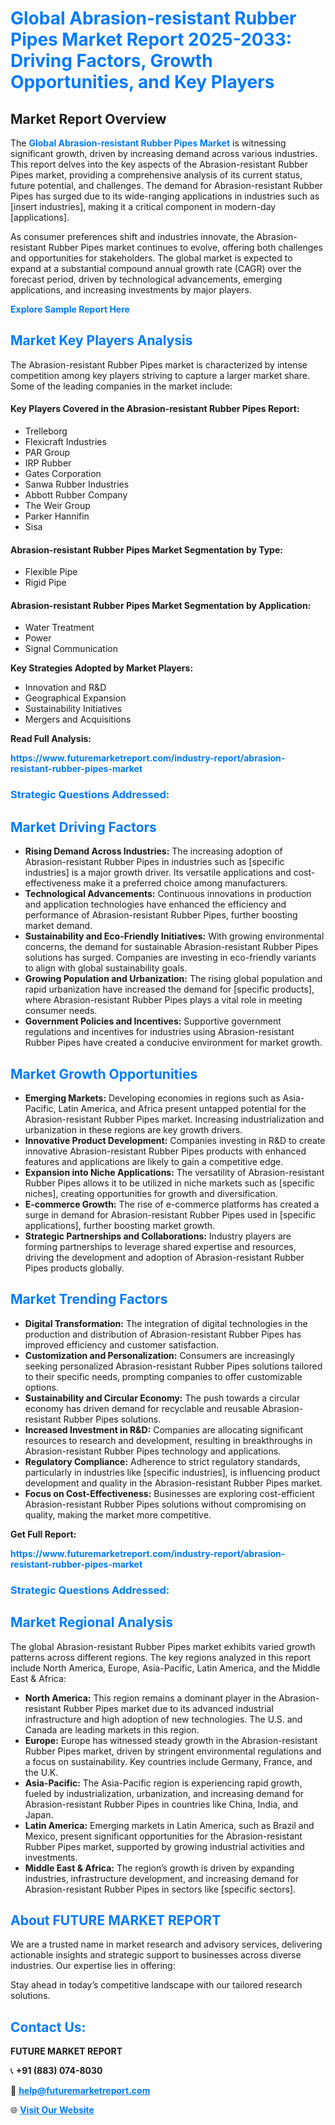 <h1 style="color: #007BFF;">Global Abrasion-resistant Rubber Pipes Market Report 2025-2033: Driving Factors, Growth Opportunities, and Key Players</h1>

<section id="overview">
<h2>Market Report Overview</h2>
<p>The <a href="https://www.futuremarketreport.com/industry-report/abrasion-resistant-rubber-pipes-market" style="color: #007BFF; text-decoration: none;"><strong>Global Abrasion-resistant Rubber Pipes Market</strong></a> is witnessing significant growth, driven by increasing demand across various industries. This report delves into the key aspects of the Abrasion-resistant Rubber Pipes market, providing a comprehensive analysis of its current status, future potential, and challenges. The demand for Abrasion-resistant Rubber Pipes has surged due to its wide-ranging applications in industries such as [insert industries], making it a critical component in modern-day [applications].</p>
<p>As consumer preferences shift and industries innovate, the Abrasion-resistant Rubber Pipes market continues to evolve, offering both challenges and opportunities for stakeholders. The global market is expected to expand at a substantial compound annual growth rate (CAGR) over the forecast period, driven by technological advancements, emerging applications, and increasing investments by major players.</p>
</section>

<section id="overview">
<p><a href="https://www.futuremarketreport.com/request-sample/reportId=55539" style="color: #007BFF; text-decoration: none;"><strong>Explore Sample Report Here</strong></a></p>
</section>

<section id="key-players">
<h2 style="color: #007BFF;">Market Key Players Analysis</h2>
<p>The Abrasion-resistant Rubber Pipes market is characterized by intense competition among key players striving to capture a larger market share. Some of the leading companies in the market include:</p>
<h4>Key Players Covered in the Abrasion-resistant Rubber Pipes Report:</h4>
<ul><li>Trelleborg</li><li>Flexicraft Industries</li><li>PAR Group</li><li>IRP Rubber</li><li>Gates Corporation</li><li>Sanwa Rubber Industries</li><li>Abbott Rubber Company</li><li>The Weir Group</li><li>Parker Hannifin</li><li>Sisa</li></ul>
<h4>Abrasion-resistant Rubber Pipes Market Segmentation by Type:</h4>
<ul><li>Flexible Pipe</li><li>Rigid Pipe</li></ul>

<h4>Abrasion-resistant Rubber Pipes Market Segmentation by Application:</h4>
<ul><li>Water Treatment</li><li>Power</li><li>Signal Communication</li></ul>
<p><strong>Key Strategies Adopted by Market Players:</strong></p>
<ul>
<li>Innovation and R&D</li>
<li>Geographical Expansion</li>
<li>Sustainability Initiatives</li>
<li>Mergers and Acquisitions</li>
</ul>
</section>

<section>
<p><strong>Read Full Analysis: </strong></p><a href="https://www.futuremarketreport.com/industry-report/abrasion-resistant-rubber-pipes-market" style="color: #007BFF; text-decoration: none;"><strong>https://www.futuremarketreport.com/industry-report/abrasion-resistant-rubber-pipes-market</strong></a>
<h3 style="color: #007BFF;">Strategic Questions Addressed:</h3>
</section>

<section id="driving-factors">
<h2 style="color: #007BFF;">Market Driving Factors</h2>
<ul>
<li><strong>Rising Demand Across Industries:</strong> The increasing adoption of Abrasion-resistant Rubber Pipes in industries such as [specific industries] is a major growth driver. Its versatile applications and cost-effectiveness make it a preferred choice among manufacturers.</li>
<li><strong>Technological Advancements:</strong> Continuous innovations in production and application technologies have enhanced the efficiency and performance of Abrasion-resistant Rubber Pipes, further boosting market demand.</li>
<li><strong>Sustainability and Eco-Friendly Initiatives:</strong> With growing environmental concerns, the demand for sustainable Abrasion-resistant Rubber Pipes solutions has surged. Companies are investing in eco-friendly variants to align with global sustainability goals.</li>
<li><strong>Growing Population and Urbanization:</strong> The rising global population and rapid urbanization have increased the demand for [specific products], where Abrasion-resistant Rubber Pipes plays a vital role in meeting consumer needs.</li>
<li><strong>Government Policies and Incentives:</strong> Supportive government regulations and incentives for industries using Abrasion-resistant Rubber Pipes have created a conducive environment for market growth.</li>
</ul>
</section>

<section id="growth-opportunities">
<h2 style="color: #007BFF;">Market Growth Opportunities</h2>
<ul>
<li><strong>Emerging Markets:</strong> Developing economies in regions such as Asia-Pacific, Latin America, and Africa present untapped potential for the Abrasion-resistant Rubber Pipes market. Increasing industrialization and urbanization in these regions are key growth drivers.</li>
<li><strong>Innovative Product Development:</strong> Companies investing in R&D to create innovative Abrasion-resistant Rubber Pipes products with enhanced features and applications are likely to gain a competitive edge.</li>
<li><strong>Expansion into Niche Applications:</strong> The versatility of Abrasion-resistant Rubber Pipes allows it to be utilized in niche markets such as [specific niches], creating opportunities for growth and diversification.</li>
<li><strong>E-commerce Growth:</strong> The rise of e-commerce platforms has created a surge in demand for Abrasion-resistant Rubber Pipes used in [specific applications], further boosting market growth.</li>
<li><strong>Strategic Partnerships and Collaborations:</strong> Industry players are forming partnerships to leverage shared expertise and resources, driving the development and adoption of Abrasion-resistant Rubber Pipes products globally.</li>
</ul>
</section>

<section id="trending-factors">
<h2 style="color: #007BFF;">Market Trending Factors</h2>
<ul>
<li><strong>Digital Transformation:</strong> The integration of digital technologies in the production and distribution of Abrasion-resistant Rubber Pipes has improved efficiency and customer satisfaction.</li>
<li><strong>Customization and Personalization:</strong> Consumers are increasingly seeking personalized Abrasion-resistant Rubber Pipes solutions tailored to their specific needs, prompting companies to offer customizable options.</li>
<li><strong>Sustainability and Circular Economy:</strong> The push towards a circular economy has driven demand for recyclable and reusable Abrasion-resistant Rubber Pipes solutions.</li>
<li><strong>Increased Investment in R&D:</strong> Companies are allocating significant resources to research and development, resulting in breakthroughs in Abrasion-resistant Rubber Pipes technology and applications.</li>
<li><strong>Regulatory Compliance:</strong> Adherence to strict regulatory standards, particularly in industries like [specific industries], is influencing product development and quality in the Abrasion-resistant Rubber Pipes market.</li>
<li><strong>Focus on Cost-Effectiveness:</strong> Businesses are exploring cost-efficient Abrasion-resistant Rubber Pipes solutions without compromising on quality, making the market more competitive.</li>
</ul>
</section>

<section>
<p><strong>Get Full Report: </strong></p><a href="https://www.futuremarketreport.com/industry-report/abrasion-resistant-rubber-pipes-market" style="color: #007BFF; text-decoration: none;"><strong>https://www.futuremarketreport.com/industry-report/abrasion-resistant-rubber-pipes-market</strong></a>
<h3 style="color: #007BFF;">Strategic Questions Addressed:</h3>
</section>


<section id="regional-analysis">
<h2 style="color: #007BFF;">Market Regional Analysis</h2>
<p>The global Abrasion-resistant Rubber Pipes market exhibits varied growth patterns across different regions. The key regions analyzed in this report include North America, Europe, Asia-Pacific, Latin America, and the Middle East & Africa:</p>
<ul>
<li><strong>North America:</strong> This region remains a dominant player in the Abrasion-resistant Rubber Pipes market due to its advanced industrial infrastructure and high adoption of new technologies. The U.S. and Canada are leading markets in this region.</li>
<li><strong>Europe:</strong> Europe has witnessed steady growth in the Abrasion-resistant Rubber Pipes market, driven by stringent environmental regulations and a focus on sustainability. Key countries include Germany, France, and the U.K.</li>
<li><strong>Asia-Pacific:</strong> The Asia-Pacific region is experiencing rapid growth, fueled by industrialization, urbanization, and increasing demand for Abrasion-resistant Rubber Pipes in countries like China, India, and Japan.</li>
<li><strong>Latin America:</strong> Emerging markets in Latin America, such as Brazil and Mexico, present significant opportunities for the Abrasion-resistant Rubber Pipes market, supported by growing industrial activities and investments.</li>
<li><strong>Middle East & Africa:</strong> The region’s growth is driven by expanding industries, infrastructure development, and increasing demand for Abrasion-resistant Rubber Pipes in sectors like [specific sectors].</li>
</ul>
</section>

<footer>
<h2 style="color: #007BFF;">About FUTURE MARKET REPORT</h2>
<p>We are a trusted name in market research and advisory services, delivering actionable insights and strategic support to businesses across diverse industries. Our expertise lies in offering:</p>

<p>Stay ahead in today’s competitive landscape with our tailored research solutions.</p>

<h2 style="color: #007BFF;">Contact Us:</h2>
<p><strong>FUTURE MARKET REPORT</strong></p>
<p>📞 <strong>+91 (883) 074-8030</strong></p>
<p>📧 <strong><a href="mailto:help@futuremarketreport.com" style="color: #007BFF;">help@futuremarketreport.com</a></strong></p>
<p>🌐 <strong><a href="https://www.futuremarketreport.com/" style="color: #007BFF;">Visit Our Website</a></strong></p>
</footer>